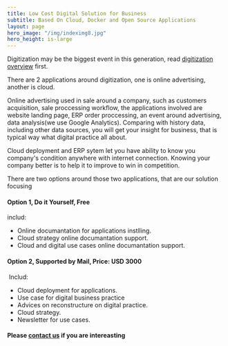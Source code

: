 ```yaml
---
title: Low Cost Digital Solution for Business
subtitle: Based On Cloud, Docker and Open Source Applications
layout: page
hero_image: "/img/indeximg8.jpg"
hero_height: is-large
---
```


Digitization may be the biggest event in this generation, read [digitization overview](/man/digit/overview/) first.

There are 2 applications around digitization, one is online advertising, another is cloud. 

Online advertising used in sale around a company, such as customers acquisition, sale proccessing workflow, the applications involved are website landing page, ERP order proccessing, an event around advertising, data analysis(we use Google Analytics). Comparing with history data, including other data sources, you will get your insight for business, that is typical way what digital practice all about.

Cloud deployment and ERP sytem let you have ability to know you company's condition anywhere with internet connection. Knowing your company better is to help it to improve to win in competition. 

There are two options around those two applications, that are our solution focusing

#### Option 1, Do it Yourself, Free

includ:

- Online documantation for applications instlling.
- Cloud strategy online documantation support.
- Cloud and digital use cases online documantation support.

#### Option 2, Supported by Mail, Price: USD 3000
​
Includ:

- Cloud deployment for applications.
- Use case for digital business practice
- Advices on reconstructure on digital practice.
- Cloud strategy.
- Newsletter for use cases.

#### Please [contact us](/contact/) if you are intereasting
